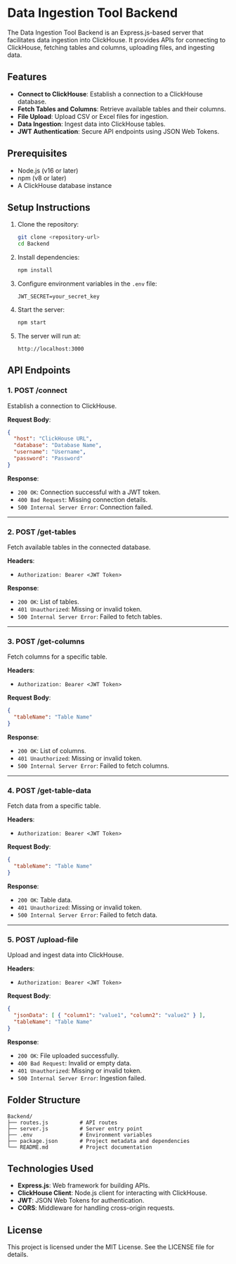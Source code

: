 # Data Ingestion Tool Backend

The Data Ingestion Tool Backend is an Express.js-based server that facilitates data ingestion into ClickHouse. It provides APIs for connecting to ClickHouse, fetching tables and columns, uploading files, and ingesting data.

## Features

- **Connect to ClickHouse**: Establish a connection to a ClickHouse database.
- **Fetch Tables and Columns**: Retrieve available tables and their columns.
- **File Upload**: Upload CSV or Excel files for ingestion.
- **Data Ingestion**: Ingest data into ClickHouse tables.
- **JWT Authentication**: Secure API endpoints using JSON Web Tokens.

## Prerequisites

- Node.js (v16 or later)
- npm (v8 or later)
- A ClickHouse database instance

## Setup Instructions

1. Clone the repository:
   ```bash
   git clone <repository-url>
   cd Backend
   ```

2. Install dependencies:
   ```bash
   npm install
   ```

3. Configure environment variables in the `.env` file:
   ```
   JWT_SECRET=your_secret_key
   ```

4. Start the server:
   ```bash
   npm start
   ```

5. The server will run at:
   ```
   http://localhost:3000
   ```

## API Endpoints

### 1. **POST /connect**
   Establish a connection to ClickHouse.

   **Request Body**:
   ```json
   {
     "host": "ClickHouse URL",
     "database": "Database Name",
     "username": "Username",
     "password": "Password"
   }
   ```

   **Response**:
   - `200 OK`: Connection successful with a JWT token.
   - `400 Bad Request`: Missing connection details.
   - `500 Internal Server Error`: Connection failed.

---

### 2. **POST /get-tables**
   Fetch available tables in the connected database.

   **Headers**:
   - `Authorization: Bearer <JWT Token>`

   **Response**:
   - `200 OK`: List of tables.
   - `401 Unauthorized`: Missing or invalid token.
   - `500 Internal Server Error`: Failed to fetch tables.

---

### 3. **POST /get-columns**
   Fetch columns for a specific table.

   **Headers**:
   - `Authorization: Bearer <JWT Token>`

   **Request Body**:
   ```json
   {
     "tableName": "Table Name"
   }
   ```

   **Response**:
   - `200 OK`: List of columns.
   - `401 Unauthorized`: Missing or invalid token.
   - `500 Internal Server Error`: Failed to fetch columns.

---

### 4. **POST /get-table-data**
   Fetch data from a specific table.

   **Headers**:
   - `Authorization: Bearer <JWT Token>`

   **Request Body**:
   ```json
   {
     "tableName": "Table Name"
   }
   ```

   **Response**:
   - `200 OK`: Table data.
   - `401 Unauthorized`: Missing or invalid token.
   - `500 Internal Server Error`: Failed to fetch data.

---

### 5. **POST /upload-file**
   Upload and ingest data into ClickHouse.

   **Headers**:
   - `Authorization: Bearer <JWT Token>`

   **Request Body**:
   ```json
   {
     "jsonData": [ { "column1": "value1", "column2": "value2" } ],
     "tableName": "Table Name"
   }
   ```

   **Response**:
   - `200 OK`: File uploaded successfully.
   - `400 Bad Request`: Invalid or empty data.
   - `401 Unauthorized`: Missing or invalid token.
   - `500 Internal Server Error`: Ingestion failed.

## Folder Structure

```
Backend/
├── routes.js          # API routes
├── server.js          # Server entry point
├── .env               # Environment variables
├── package.json       # Project metadata and dependencies
└── README.md          # Project documentation
```

## Technologies Used

- **Express.js**: Web framework for building APIs.
- **ClickHouse Client**: Node.js client for interacting with ClickHouse.
- **JWT**: JSON Web Tokens for authentication.
- **CORS**: Middleware for handling cross-origin requests.

## License

This project is licensed under the MIT License. See the LICENSE file for details.
